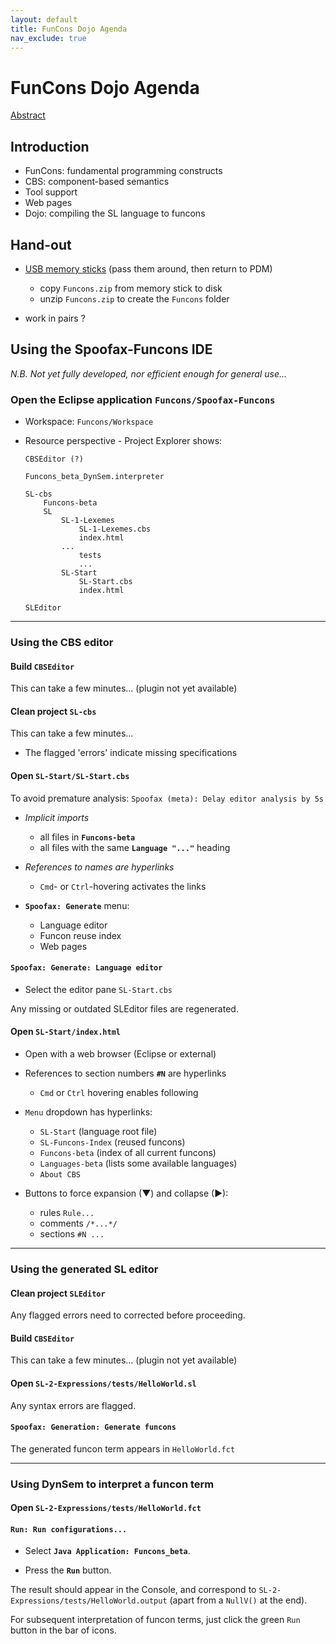 ```yaml
---
layout: default
title: FunCons Dojo Agenda
nav_exclude: true
---
```


FunCons Dojo Agenda
===================

[Abstract](FunCons.md)

## Introduction

* FunCons: fundamental programming constructs
* CBS: component-based semantics
* Tool support
* Web pages
* Dojo: compiling the SL language to funcons


## Hand-out

* [USB memory sticks]
  (pass them around, then return to PDM)
	- copy `Funcons.zip` from memory stick to disk
	- unzip `Funcons.zip` to create the `Funcons` folder

* work in pairs ?


## Using the Spoofax-Funcons IDE

_N.B. Not yet fully developed, nor efficient enough for general use..._

### Open the Eclipse application `Funcons/Spoofax-Funcons`

* Workspace: `Funcons/Workspace`

* Resource perspective - Project Explorer shows:
	```
	CBSEditor (?)

	Funcons_beta_DynSem.interpreter

	SL-cbs
		Funcons-beta
		SL
			SL-1-Lexemes
				SL-1-Lexemes.cbs
				index.html
			...
				tests
				...
			SL-Start
				SL-Start.cbs
				index.html

	SLEditor
	```

----

### Using the CBS editor

#### Build `CBSEditor`

This can take a few minutes... (plugin not yet available)

#### Clean project `SL-cbs`

This can take a few minutes...

* The flagged 'errors' indicate missing specifications

#### Open `SL-Start/SL-Start.cbs`

To avoid premature analysis: `Spoofax (meta): Delay editor analysis by 5s`

* _Implicit imports_
	- all files in __`Funcons-beta`__
	- all files with the same __`Language "..."`__ heading

* _References to names are hyperlinks_
	- `Cmd`- or `Ctrl`-hovering activates the links

* __`Spoofax: Generate`__ menu:
	- Language editor
	- Funcon reuse index
	- Web pages

#### `Spoofax: Generate: Language editor`

* Select the editor pane `SL-Start.cbs`

Any missing or outdated SLEditor files are regenerated.

#### Open `SL-Start/index.html`

* Open with a web browser (Eclipse or external)

* References to section numbers __`#N`__ are hyperlinks
	- `Cmd` or `Ctrl` hovering enables following

* `Menu` dropdown has hyperlinks:

	- `SL-Start` (language root file)
	- `SL-Funcons-Index` (reused funcons)
	- `Funcons-beta` (index of all current funcons)
	- `Languages-beta` (lists some available languages)
	- `About CBS`

* Buttons to force expansion (&#9660;) and collapse (&#9658;):
	- rules `Rule...`
	- comments `/*...*/`
	- sections `#N ...`

----

### Using the generated SL editor

#### Clean project `SLEditor`

Any flagged errors need to corrected before proceeding.

#### Build `CBSEditor`

This can take a few minutes... (plugin not yet available)

#### Open `SL-2-Expressions/tests/HelloWorld.sl`

Any syntax errors are flagged.

#### `Spoofax: Generation: Generate funcons`

The generated funcon term appears in `HelloWorld.fct`

----

### Using DynSem to interpret a funcon term

#### Open `SL-2-Expressions/tests/HelloWorld.fct`

#### `Run: Run configurations...`

* Select __`Java Application: Funcons_beta`__.

* Press the __`Run`__ button.

The result should appear in the Console, and correspond to
`SL-2-Expressions/tests/HelloWorld.output`
(apart from a `NullV()` at the end).

For subsequent interpretation of funcon terms, just click the
green `Run` button in the bar of icons.



[USB memory sticks]: USB.md
